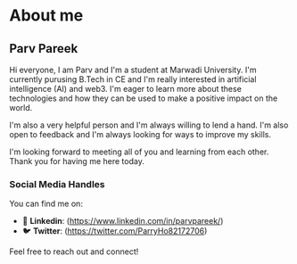 # About me
## Parv Pareek

Hi everyone, I am Parv and I'm a student at Marwadi University. I'm currently purusing B.Tech in CE and I'm really interested in artificial intelligence (AI) and web3. I'm eager to learn more about these technologies and how they can be used to make a positive impact on the world.

I'm also a very helpful person and I'm always willing to lend a hand. I'm also open to feedback and I'm always looking for ways to improve my skills.

I'm looking forward to meeting all of you and learning from each other. Thank you for having me here today.


### Social Media Handles

You can find me on:
- 👥 **Linkedin**: (https://www.linkedin.com/in/parvpareek/)
- 🐦 **Twitter**: (https://twitter.com/ParryHo82172706)


Feel free to reach out and connect! 

